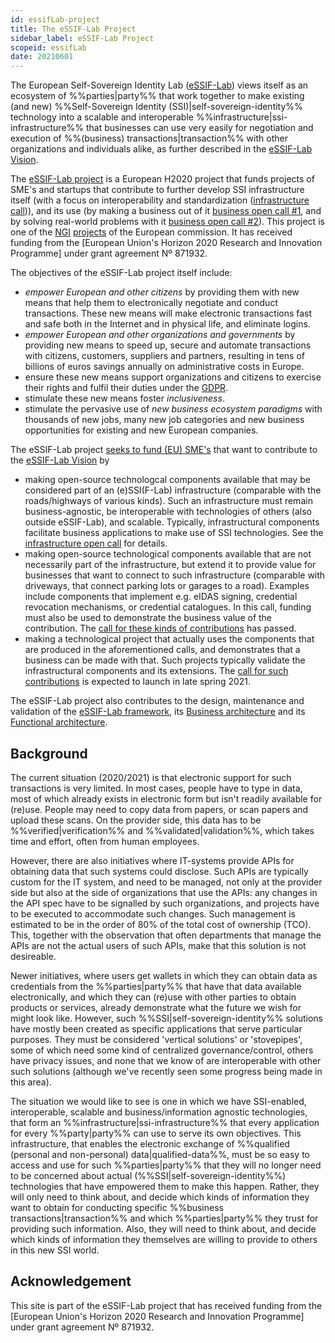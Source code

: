 ```yaml
---
id: essifLab-project
title: The eSSIF-Lab Project
sidebar_label: eSSIF-Lab Project
scopeid: essifLab
date: 20210601
---
```


The European Self-Sovereign Identity Lab ([eSSIF-Lab](https://essif-lab.eu/)) views itself as an ecosystem of %%parties|party%% that work together to make existing (and new) %%Self-Sovereign Identity (SSI)|self-sovereign-identity%% technology into a scalable and interoperable %%infrastructure|ssi-infrastructure%% that businesses can use very easily for negotiation and execution of %%(business) transactions|transaction%% with other organizations and individuals alike, as further described in the [eSSIF-Lab Vision](essifLab-vision).

The [eSSIF-Lab project](https://essif-lab.eu/) is a European H2020 project that funds projects of SME's and startups that contribute to further develop SSI infrastructure itself (with a focus on interoperability and standardization ([infrastructure call](https://essif-lab-infrastructure-oriented.fundingbox.com/))), and its use (by making a business out of it [business open call #1](https://essif-lab-first-business-oriented.fundingbox.com/), and by solving real-world problems with it [business open call #2](https://essif-lab-second-business-oriented.fundingbox.com/)). This project is one of the [NGI](https://www.ngi.eu/) [projects](https://www.ngi.eu/ngi-projects/) of the European commission. It has received funding from the [European Union's Horizon 2020 Research and Innovation Programme] under grant agreement Nº 871932.

The objectives of the eSSIF-Lab project itself include:
- *empower European and other citizens* by providing them with new means that help them to electronically negotiate and conduct transactions. These new means will make electronic transactions fast and safe both in the Internet and in physical life, and eliminate logins.
- *empower European and other organizations and governments* by providing new means to speed up, secure and automate transactions with citizens, customers, suppliers and partners, resulting in tens of billions of euros savings annually on administrative costs in Europe.
- ensure these new means support organizations and citizens to exercise their rights and fulfil their duties under the [GDPR](https://ec.europa.eu/info/law/law-topic/data-protection/data-protection-eu_en).
- stimulate these new means foster *inclusiveness*.
- stimulate the pervasive use of *new business ecosystem paradigms* with thousands of new jobs, many new job categories and new business opportunities for existing and new European companies.

The eSSIF-Lab project [seeks to fund (EU) SME's](https://essif-lab.eu/open-calls/) that want to contribute to the [eSSIF-Lab Vision](essifLab-vision) by
- making open-source technologcal components available that may be considered part of an (e)SSI(F-Lab) infrastructure (comparable with the roads/highways of various kinds). Such an infrastructure must remain business-agnostic, be interoperable with technologies of others (also outside eSSIF-Lab), and scalable. Typically, infrastructural components facilitate business applications to make use of SSI technologies. See the [infrastructure open call](https://essif-lab-infrastructure-oriented.fundingbox.com/) for details.
- making open-source technological components available that are not necessarily part of the infrastructure, but extend it to provide value for businesses that want to connect to such infrastructure (comparable with driveways, that connect parking lots or garages to a road). Examples include components that implement e.g. eIDAS signing, credential revocation mechanisms, or credential catalogues. In this call, funding must also be used to demonstrate the business value of the contribution. The [call for these kinds of contributions](https://essif-lab-first-business-oriented.fundingbox.com/) has passed.
- making a technological project that actually uses the components that are produced in the aforementioned calls, and demonstrates that a business can be made with that. Such projects typically validate the infrastructural components and its extensions. The [call for such contributions](https://essif-lab.eu/open-calls/) is expected to launch in late spring 2021.

The eSSIF-Lab project also contributes to the design, maintenance and validation of the [eSSIF-Lab framework](essifLab-fw), its [Business architecture](essifLab-fw-bus-arch) and its [Functional architecture](essifLab-fw-func-arch).

## Background

The current situation (2020/2021) is that electronic support for such transactions is very limited. In most cases, people have to type in data, most of which already exists in electronic form but isn't readily available for (re)use. People may need to copy data from papers, or scan papers and upload these scans. On the provider side, this data has to be %%verified|verification%% and %%validated|validation%%, which takes time and effort, often from human employees.

However, there are also initiatives where IT-systems provide APIs for obtaining data that such systems could disclose. Such APIs are typically custom for the IT system, and need to be managed, not only at the provider side but also at the side of organizations that use the APIs: any changes in the API spec have to be signalled by such organizations, and projects have to be executed to accommodate such changes. Such management is estimated to be in the order of 80% of the total cost of ownership (TCO). This, together with the observation that often departments that manage the APIs are not the actual users of such APIs, make that this solution is not desireable.

Newer initiatives, where users get wallets in which they can obtain data as credentials from the %%parties|party%% that have that data available electronically, and which they can (re)use with other parties to obtain products or services, already demonstrate what the future we wish for might look like. However, such %%SSI|self-sovereign-identity%% solutions have mostly been created as  specific applications that serve particular purposes. They must be considered 'vertical solutions' or 'stovepipes', some of which need some kind of centralized governance/control, others have privacy issues, and none that we know of are interoperable with other such solutions (although we've recently seen some progress being made in this area).

The situation we would like to see is one in which we have SSI-enabled, interoperable, scalable and business/information agnostic technologies, that form an %%infrastructure|ssi-infrastructure%% that every application for every %%party|party%% can use to serve its own objectives. This infrastructure, that enables the electronic exchange of %%qualified (personal and non-personal) data|qualified-data%%, must be so easy to access and use for such %%parties|party%% that they will no longer need to be concerned about actual (%%SSI|self-sovereign-identity%%) technologies that have empowered them to make this happen. Rather, they will only need to think about, and decide which kinds of information they want to obtain for conducting specific %%business transactions|transaction%% and which %%parties|party%% they trust for providing such information. Also, they will need to think about, and decide which kinds of information they themselves are willing to provide to others in this new SSI world.

## Acknowledgement

This site is part of the eSSIF-Lab project that has received funding from the [European Union's Horizon 2020 Research and Innovation Programme] under grant agreement Nº 871932.